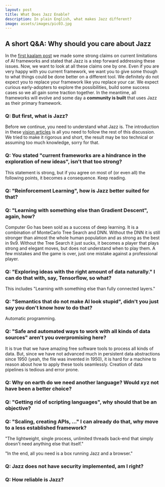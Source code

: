 ```yaml
---
layout: post
title: What Does Jazz Enable?
description: In plain English, what makes Jazz different?
image: assets/images/pic03.jpg
---
```


<h2>A short Q&A: Why should you care about Jazz</h2>

In the [first kaalam post](/kaalam/2018/02/04/why_jazz.html) we made some strong claims on current
limitations of AI frameworks and stated that Jazz is a step forward addressing these issues. Now, we want to look at all these claims
one by one. Even if you are very happy with you current framework, we want you to give some though to what things could be done
better on a different tool. We definitely do not expect you to replace your framework like you replace your car. We expect
curious early-adopters to explore the possibilities, build some success cases so we all gain some traction together. In the meantime,
all frameworks will evolve and some day a **community is built** that uses Jazz as their primary framework.

<h3>Q: But first, what is Jazz?</h3>

Before we continue, you need to understand what Jazz is. The introduction in these
[vision articles](/jazz_reference/basics_jazz_vision.html) is all you need to follow the rest of this discussion.
We tried to make it rigorous and short, the result may be too technical or assuming too much knowledge, sorry for that.

<h3>Q: You stated "current frameworks are a hindrance in the exploration of new ideas", isn't that too strong?</h3>

This statement is strong, but if you agree on most of (or even all) the following points, it becomes a consequence. Keep reading.

<h3>Q: "Reinforcement Learning", how is Jazz better suited for that?</h3>

<h3>Q: "Learning with something else than Gradient Descent", again, how?</h3>

Computer Go has been sold as a success of deep learning. It is a combination of MonteCarlo Tree Search and DNN. Without the DNN it is still
stronger than almost the whole human population and as strong as the best in 9x9. Without the Tree Search it just sucks, it becomes
a player that plays strong and elegant moves, but does not understand when to play them. A few mistakes and the game is over, just one
mistake against a professional player.

<h3>Q: "Exploring ideas with the right amount of data naturally." I can do that with, say, Tensorflow, so what?</h3>

This includes "Learning with something else than fully connected layers."

<h3>Q: "Semantics that do not make AI look stupid", didn't you just say you don't know how to do that?</h3>

Automatic programming.

<h3>Q: "Safe and automated ways to work with all kinds of data sources" aren't you overpromising here?</h3>

It is true that we have amazing free software tools to process all kinds of data. But, since we have not advanced much in persistent data abstractions since 1950 (yeah, the file was invented in 1950), it is hard for a machine to reason about how to apply these tools seamlessly. Creation of data pipelines is tedious and error prone.

<h3>Q: Why on earth do we need another language? Would xyz not have been a better choice?</h3>

<h3>Q: "Getting rid of scripting languages", why should that be an objective?</h3>

<h3>Q: "Scaling, creating APIs, ..." I can already do that, why move to a less established framework?</h3>

"The lightweight, single process, unlimited threads back-end that simply doesn't need anything else that itself."

"In the end, all you need is a box running Jazz and a browser."

<h3>Q: Jazz does not have security implemented, am I right?</h3>

<h3>Q: How reliable is Jazz?</h3>
